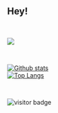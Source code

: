 ## Hey!
&nbsp;

<p>
  <img src="https://skillicons.dev/icons?i=c,cpp,linux,go,html,css,js,python,arduino,matlab" />
</p>


&nbsp;

<a href="#">![Github stats](https://github-readme-stats.vercel.app/api?username=pandfun&show_icons=true&theme=algolia&count_private=true&hide_border=true)</a> <br>
<a href="#">![Top Langs](https://github-readme-stats-lake-gamma.vercel.app/api/top-langs/?username=pandfun&layout=compact&theme=algolia&count_private=true&hide_border=true&hide=lua)</a>

&nbsp;

![visitor badge](https://visitor-badge.laobi.icu/badge?page_id=pandfun.pandfun&left_text=Profile%20Views&format=true&right_color=blueviolet)
